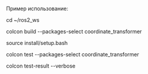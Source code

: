 Пример использование:

cd ~/ros2_ws

colcon build --packages-select coordinate_transformer

source install/setup.bash

colcon test --packages-select coordinate_transformer

colcon test-result --verbose
